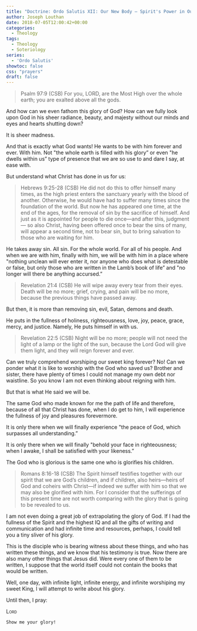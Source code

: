 ```yaml
---
title: "Doctrine: Ordo Salutis XII: Our New Body – Spirit's Power in Our Glorification"
author: Joseph Louthan
date: 2018-07-05T12:00:42+00:00
categories:
  - Theology
tags:
  - Theology
  - Soteriology
series:
  - 'Ordo Salutis'
showtoc: false
css: "prayers"
draft: false
---
```

>Psalm 97:9 (CSB) For you, LORD, are the Most High over the whole earth; you are exalted above all the gods.

And how can we even fathom this glory of God? How can we fully look upon God in his sheer radiance, beauty, and majesty without our minds and eyes and hearts shutting down?

It is sheer madness.

And that is exactly what God wants! He wants to be with him forever and ever. With him. Not "the whole earth is filled with his glory” or even "he dwells within us” type of presence that we are so use to and dare I say, at ease with.

But understand what Christ has done in us for us:

>Hebrews 9:25-28 (CSB) He did not do this to offer himself many times, as the high priest enters the sanctuary yearly with the blood of another. Otherwise, he would have had to suffer many times since the foundation of the world. But now he has appeared one time, at the end of the ages, for the removal of sin by the sacrifice of himself. And just as it is appointed for people to die once—and after this, judgment— so also Christ, having been offered once to bear the sins of many, will appear a second time, not to bear sin, but to bring salvation to those who are waiting for him.

He takes away sin. All sin. For the whole world. For all of his people. And when we are with him, finally with him, we will be with him in a place where "nothing unclean will ever enter it, nor anyone who does what is detestable or false, but only those who are written in the Lamb’s book of life” and "no longer will there be anything accursed.”

>Revelation 21:4 (CSB) He will wipe away every tear from their eyes. Death will be no more; grief, crying, and pain will be no more, because the previous things have passed away.

But then, it is more than removing sin, evil, Satan, demons and death.

He puts in the fullness of holiness, righteousness, love, joy, peace, grace, mercy, and justice. Namely, He puts himself in with us.

>Revelation 22:5 (CSB) Night will be no more; people will not need the light of a lamp or the light of the sun, because the Lord God will give them light, and they will reign forever and ever.

Can we truly comprehend worshiping our sweet king forever? No! Can we ponder what it is like to worship with the God who saved us? Brother and sister, there have plenty of times I could not manage my own debt nor waistline. So you know I am not even thinking about reigning with him.

But that is what He said we will be.

The same God who made known for me the path of life and therefore, because of all that Christ has done, when I do get to him, I will experience the fullness of joy and pleasures forevermore.

It is only there when we will finally experience "the peace of God, which surpasses all understanding.”

It is only there when we will finally "behold your face in righteousness; when I awake, I shall be satisfied with your likeness.”

The God who is glorious is the same one who is glorifies his children.

>Romans 8:16-18 (CSB) The Spirit himself testifies together with our spirit that we are God’s children, and if children, also heirs—heirs of God and coheirs with Christ—if indeed we suffer with him so that we may also be glorified with him. For I consider that the sufferings of this present time are not worth comparing with the glory that is going to be revealed to us.

I am not even doing a great job of extrapolating the glory of God. If I had the fullness of the Spirit and the highest IQ and all the gifts of writing and communication and had infinite time and resources, perhaps, I could tell you a tiny sliver of his glory.

This is the disciple who is bearing witness about these things, and who has written these things, and we know that his testimony is true. Now there are also many other things that Jesus did. Were every one of them to be written, I suppose that the world itself could not contain the books that would be written.

Well, one day, with infinite light, infinite energy, and infinite worshiping my sweet King, I will attempt to write about his glory.

Until then, I pray:

<div style='font-variant: small-caps;'>
Lord
</div>

```text
Show me your glory!
```

<div style="page-break-after: always;"></div>

